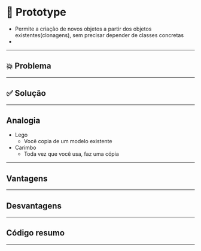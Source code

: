 # 🧩 Prototype
- Permite a criação de novos objetos a partir dos objetos existentes(clonagens), sem precisar depender
de classes concretas
- 

---
## 💥 Problema


---
## ✅ Solução


---

## Analogia 
- Lego
  - Você copia de um modelo existente
- Carimbo
  - Toda vez que você usa, faz uma cópia

---
## Vantagens

---
## Desvantagens

---
## Código resumo

---